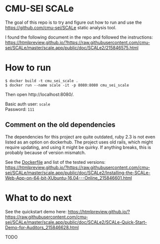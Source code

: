 # CMU-SEI SCALe

The goal of this repo is to try and figure out how to run and use the https://github.com/cmu-sei/SCALe static analysis tool.

I found the following document in the repo and followed the instructions: https://htmlpreview.github.io/?https://raw.githubusercontent.com/cmu-sei/SCALe/master/scale.app/public/doc/SCALe2/215846575.html

# How to run

```
$ docker build -t cmu_sei_scale .
$ docker run --name scale -it -p 8080:8080 cmu_sei_scale
```

Then open http://localhost:8080/.

Basic auth user: `scale`  
Password: `111`  

## Comment on the old dependencies

The dependencies for this project are quite outdated, ruby 2.3 is not even listed as an option on dockerhub. The project uses old rails, which might require updating, and using it might be quirky. If anything breaks, this is probably because of version mismatch.

See the [Dockerfile](Dockerfile) and list of the tested versions: https://htmlpreview.github.io/?https://raw.githubusercontent.com/cmu-sei/SCALe/master/scale.app/public/doc/SCALe2/Installing-the-SCALe-Web-App-on-64-bit-XUbuntu-16.04---Online_215846601.html

# What to do next

See the quickstart demo here: https://htmlpreview.github.io/?https://raw.githubusercontent.com/cmu-sei/SCALe/master/scale.app/public/doc/SCALe2/SCALe-Quick-Start-Demo-for-Auditors_215846628.html

TODO

